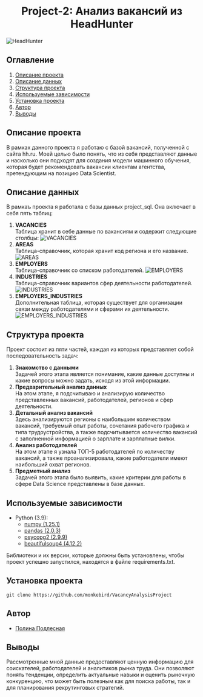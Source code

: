 # <center> Project-2: Анализ вакансий из HeadHunter </center>

![HeadHunter](https://moysite.ru/wp-content/uploads/2021/10/headhunter-logo.jpg)

## Оглавление
1. [Описание проекта](#Описание-проекта)
2. [Описание данных](#Описание-данных)
3. [Структура проекта](#Структура-проекта)
4. [Используемые зависимости](#Используемые-зависимости)
5. [Установка проекта](#Установка-проекта)
6. [Автор](#Автор)
7. [Выводы](#Выводы)

## Описание проекта

В рамках данного проекта я работаю с базой вакансий, полученной с сайта hh.ru. Моей целью было понять, что из себя представляют данные и насколько они подходят для создания модели машинного обучения, которая будет рекомендовать вакансии клиентам агентства, претендующим на позицию Data Scientist.

## Описание данных

В рамкаъ проекта я работала с базы данных project_sql. Она включает в себя пять таблиц:  
1. **VACANCIES**  
  Таблица хранит в себе данные по вакансиям и содержит следующие столбцы:
  ![VACANCIES](https://lms.skillfactory.ru/asset-v1:SkillFactory+DST-3.0+28FEB2021+type@asset+block@SQL_pj2_2_2.png)
2. **AREAS**  
   Таблица-справочник, которая хранит код региона и его название.
   ![AREAS](https://lms.skillfactory.ru/asset-v1:SkillFactory+DST-3.0+28FEB2021+type@asset+block@SQL_pj2_2_3.png)
3. **EMPLOYERS**  
   Таблица-справочник со списком работодателей.
   ![EMPLOYERS](https://lms.skillfactory.ru/asset-v1:SkillFactory+DST-3.0+28FEB2021+type@asset+block@SQL_pj2_2_4.png)
4. **INDUSTRIES**  
   Таблица-справочник вариантов сфер деятельности работодателей.
   ![INDUSTRIES](https://lms.skillfactory.ru/asset-v1:SkillFactory+DST-3.0+28FEB2021+type@asset+block@SQL_pj2_2_5.png)
5. **EMPLOYERS_INDUSTRIES**  
   Дополнительная таблица, которая существует для организации связи между работодателями и сферами их деятельности.
   ![EMPLOYERS_INDUSTRIES](https://lms.skillfactory.ru/asset-v1:SkillFactory+DST-3.0+28FEB2021+type@asset+block@SQL_pj2_2_6.png)
   
## Структура проекта

Проект состоит из пяти частей, каждая из которых представляет собой последовательность задач:
1. **Знакомство с данными**   
   Задачей этого этапа является понимание, какие данные доступны и какие вопросы можно задать, исходя из этой информации.
2. **Предварительный анализ данных**  
   На этом этапе, я подсчитываю и анализирую количество представленных вакансий, работодателей, регионов и сфер деятельности.
3. **Детальный анализ вакансий**  
   Здесь анализируются регионы с наибольшим количеством вакансий, требуемый опыт работы, сочетания рабочего графика и типа трудоустройства, а также подсчитывается количество вакансий с заполненной информацией о зарплате и зарплатные вилки.
4. **Анализ работодателей**  
   На этом этапе я узнала ТОП-5 работодателей по количеству вакансий, а также проанализировала, какие работодатели имеют наибольший охват регионов.
5. **Предметный анализ**  
  Задачей этого этапа было выявить, какие критерии для работы в сфере Data Science представлены в базе данных.

## Используемые зависимости

* Python (3.9):
    * [numpy (1.25.1)](https://numpy.org)
    * [pandas (2.0.3)](https://pandas.pydata.org)
    * [psycopg2 (2.9.9)](https://pypi.org/project/psycopg2/)
    * [beautifulsoup4 (4.12.2)](https://pypi.org/project/beautifulsoup4/)

Библиотеки и их версии, которые должны быть установлены, чтобы проект успешно запустился, находятся в файле requirements.txt.

## Установка проекта

```
git clone https://github.com/monkebird/VacancyAnalysisProject
```

## Автор

* [Полина Подлесная](https://vk.com/monkeybird)

  
## Выводы

Рассмотренные мной данные предоставляют ценную информацию для соискателей, работодателей и аналитиков рынка труда. Они позволяют понять тенденции, определить актуальные навыки и оценить рыночную конкуренцию, что может быть полезным как для поиска работы, так и для планирования рекрутинговых стратегий.
